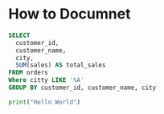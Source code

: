 # How to Documnet

```sql
SELECT
  customer_id,
  customer_name,
  city,
  SUM(sales) AS total_sales
FROM orders
Where citty LIKE '%A'
GROUP BY customer_id, customer_name, city
```

```python
print("Hello World")
```


